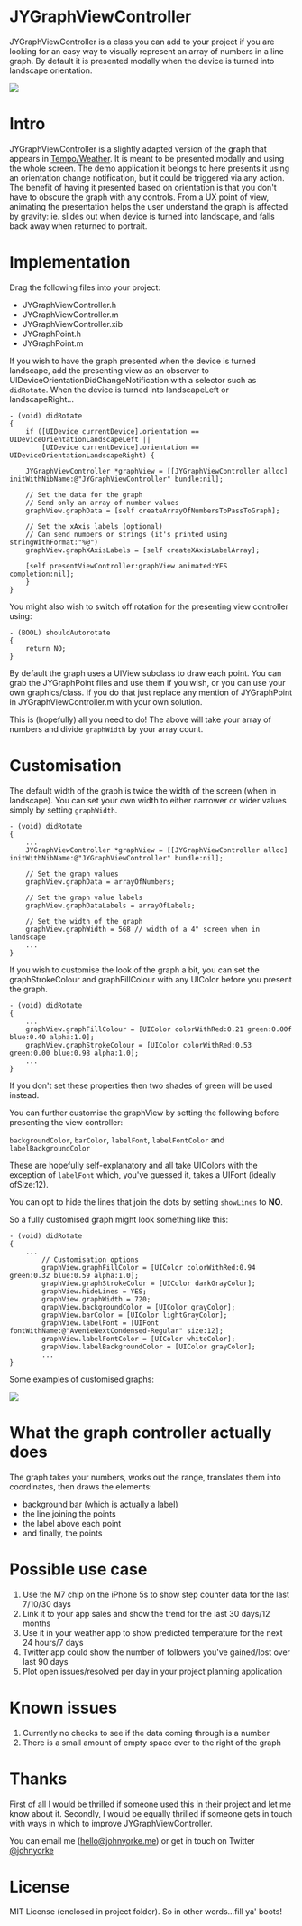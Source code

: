 # JYGraphViewController

JYGraphViewController is a class you can add to your project if you are looking for an easy way to visually represent an array of numbers in a line graph. By default it is presented modally when the device is turned into landscape orientation.

<img src="https://raw.github.com/johnyorke/JYGraphViewController/master/JYGraphViewController/Screenshots/screenshotOne.png">

# Intro

JYGraphViewController is a slightly adapted version of the graph that appears in [Tempo/Weather](http://www.tempoweatherapp.com). It is meant to be presented modally and using the whole screen. The demo application it belongs to here presents it using an orientation change notification, but it could be triggered via any action. The benefit of having it presented based on orientation is that you don't have to obscure the graph with any controls. From a UX point of view, animating the presentation helps the user understand the graph is affected by gravity: ie. slides out when device is turned into landscape, and falls back away when returned to portrait.

# Implementation

Drag the following files into your project:

* JYGraphViewController.h
* JYGraphViewController.m
* JYGraphViewController.xib
* JYGraphPoint.h
* JYGraphPoint.m

If you wish to have the graph presented when the device is turned landscape, add the presenting view as an observer to UIDeviceOrientationDidChangeNotification with a selector such as `didRotate`. When the device is turned into landscapeLeft or landscapeRight...

```obj-c
- (void) didRotate
{
    if ([UIDevice currentDevice].orientation == UIDeviceOrientationLandscapeLeft ||
        [UIDevice currentDevice].orientation == UIDeviceOrientationLandscapeRight) {

    JYGraphViewController *graphView = [[JYGraphViewController alloc] initWithNibName:@"JYGraphViewController" bundle:nil];

    // Set the data for the graph
    // Send only an array of number values
    graphView.graphData = [self createArrayOfNumbersToPassToGraph];

    // Set the xAxis labels (optional)
    // Can send numbers or strings (it's printed using stringWithFormat:"%@")
    graphView.graphXAxisLabels = [self createXAxisLabelArray];

    [self presentViewController:graphView animated:YES completion:nil];
    }
}
```

You might also wish to switch off rotation for the presenting view controller using:

```obj-c
- (BOOL) shouldAutorotate
{
    return NO;
}
```

By default the graph uses a UIView subclass to draw each point. You can grab the JYGraphPoint files and use them if you wish, or you can use your own graphics/class. If you do that just replace any mention of JYGraphPoint in JYGraphViewController.m with your own solution.

This is (hopefully) all you need to do! The above will take your array of numbers and divide `graphWidth` by your array count.

# Customisation

The default width of the graph is twice the width of the screen (when in landscape). You can set your own width to either narrower or wider values simply by setting `graphWidth`.

```obj-c
- (void) didRotate
{
    ...
    JYGraphViewController *graphView = [[JYGraphViewController alloc] initWithNibName:@"JYGraphViewController" bundle:nil];

    // Set the graph values
    graphView.graphData = arrayOfNumbers;

    // Set the graph value labels
    graphView.graphDataLabels = arrayOfLabels;

    // Set the width of the graph
    graphView.graphWidth = 568 // width of a 4" screen when in landscape
    ...
}
```

If you wish to customise the look of the graph a bit, you can set the graphStrokeColour and graphFillColour with any UIColor before you present the graph.

```obj-c
- (void) didRotate
{
    ...
    graphView.graphFillColour = [UIColor colorWithRed:0.21 green:0.00f blue:0.40 alpha:1.0];
    graphView.graphStrokeColour = [UIColor colorWithRed:0.53 green:0.00 blue:0.98 alpha:1.0];
    ...
}
```

If you don't set these properties then two shades of green will be used instead.

You can further customise the graphView by setting the following before presenting the view controller:

`backgroundColor`, `barColor`, `labelFont`, `labelFontColor` and `labelBackgroundColor`

These are hopefully self-explanatory and all take UIColors with the exception of `labelFont` which, you've guessed it, takes a UIFont (ideally ofSize:12).

You can opt to hide the lines that join the dots by setting `showLines` to **NO**.

So a fully customised graph might look something like this:

```obj-c
- (void) didRotate
{
    ...
        // Customisation options
        graphView.graphFillColor = [UIColor colorWithRed:0.94 green:0.32 blue:0.59 alpha:1.0];
        graphView.graphStrokeColor = [UIColor darkGrayColor];
        graphView.hideLines = YES;
        graphView.graphWidth = 720;
        graphView.backgroundColor = [UIColor grayColor];
        graphView.barColor = [UIColor lightGrayColor];
        graphView.labelFont = [UIFont fontWithName:@"AvenieNextCondensed-Regular" size:12];
        graphView.labelFontColor = [UIColor whiteColor];
        graphView.labelBackgroundColor = [UIColor grayColor];
        ...
}
```

Some examples of customised graphs:

<img src="https://raw.github.com/johnyorke/JYGraphViewController/master/JYGraphViewController/Screenshots/graphs.gif">


# What the graph controller actually does

The graph takes your numbers, works out the range, translates them into coordinates, then draws the elements:
* background bar (which is actually a label)
* the line joining the points
* the label above each point
* and finally, the points

# Possible use case

1. Use the M7 chip on the iPhone 5s to show step counter data for the last 7/10/30 days
2. Link it to your app sales and show the trend for the last 30 days/12 months
3. Use it in your weather app to show predicted temperature for the next 24 hours/7 days
4. Twitter app could show the number of followers you've gained/lost over last 90 days
5. Plot open issues/resolved per day in your project planning application

# Known issues

1. Currently no checks to see if the data coming through is a number
2. There is a small amount of empty space over to the right of the graph

# Thanks

First of all I would be thrilled if someone used this in their project and let me know about it. Secondly, I would be equally thrilled if someone gets in touch with ways in which to improve JYGraphViewController.

You can email me ([hello@johnyorke.me](mailto:hello@johnyorke.me)) or get in touch on Twitter [@johnyorke](http://www.twitter.com/johnyorke)

# License

MIT License (enclosed in project folder). So in other words...fill ya' boots!
